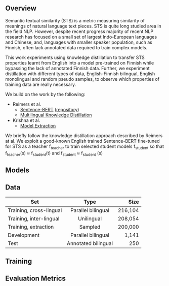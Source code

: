 ## Overview

Semantic textual similarity (STS) is a metric measuring similarity of meanings of natural language text pieces. STS is quite long studied area in the field NLP. However, despite recent progress majority of recent NLP research has focused on a small set of largest Indo-European languages and Chinese, and, languages with smaller speaker population, such as Finnish, often lack annotated data required to train complex models.

This work experiments using knowledge distillation to transfer STS properties learnt from English into a model pre-trained on Finnish while bypassing the lack of annotated Finnish data. Further, we experiment distillation with different types of data, English-Finnish bilingual, English monolingual and random pseudo samples, to observe which properties of training data are really necessary.

We build on the work by the following:
* Reimers et al.
  - [Sentence-BERT](https://arxiv.org/abs/1908.10084) ([repository](https://github.com/UKPLab/sentence-transformers))
  -  [Multilingual Knowledge Distillation](https://arxiv.org/abs/2004.09813)
* Krishna et al.
  - [Model Extraction](https://arxiv.org/abs/1910.12366)

We briefly follow the knowledge distillation approach described by Reimers at al. We exploit a good-known English trained Sentence-BERT  fine-tuned for STS as a teacher f<sub>teacher</sub> to train selected student models f<sub>student</sub> so that f<sub>teacher</sub>(s) ≈ f<sub>student</sub>(t) and f<sub>student</sub> ≈ f<sub>student</sub> (s)

## Models

## Data

| Set   |      Type      |  Size |
|----------|:-------------:|------:|
| Training, cross-lingual |   Parallel bilingual | 216,104 |
| Training, inter-lingual |    Unilingual   |   208,054 |
| Training, extraction  | Sampled |   200,000 |
| Development | Parallel bilingual| 1,141 |
| Test  | Annotated bilingual | 250 |

## Training

## Evaluation Metrics
